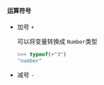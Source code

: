 #### 运算符号

- 加号 `+`

  可以将变量转换成 `Number`类型

  ```javascript
  >>> typeof(+"3")
  "number"
  ```

  

- 减号 `-`